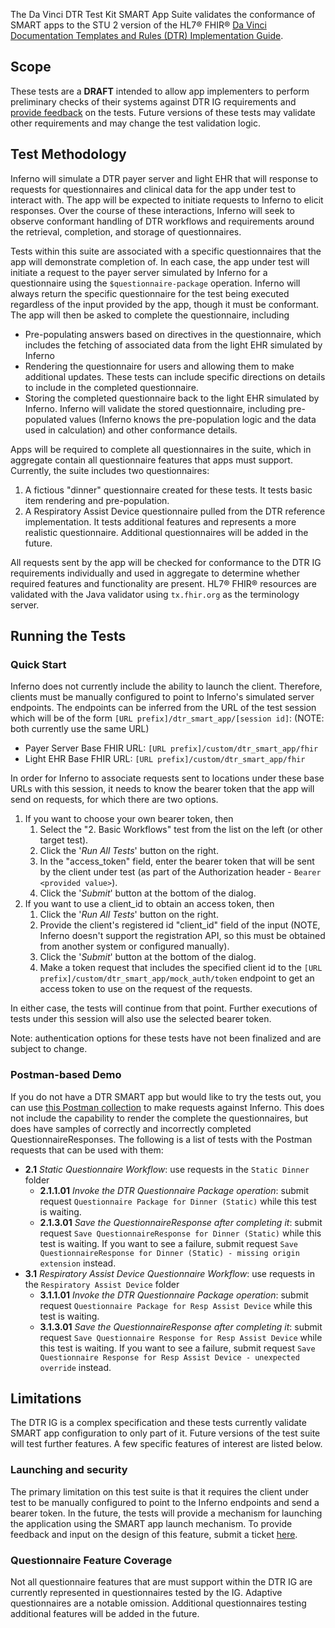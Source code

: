 The Da Vinci DTR Test Kit SMART App Suite validates the conformance of SMART apps
to the STU 2 version of the HL7® FHIR®
[Da Vinci Documentation Templates and Rules (DTR) Implementation Guide](https://hl7.org/fhir/us/davinci-dtr/STU2/).

## Scope

These tests are a **DRAFT** intended to allow app implementers to perform
preliminary checks of their systems against DTR IG requirements and [provide
feedback](https://github.com/inferno-framework/davinci-dtr-test-kit/issues)
on the tests. Future versions of these tests may validate other
requirements and may change the test validation logic.

## Test Methodology

Inferno will simulate a DTR payer server and light EHR that will response to
requests for questionnaires and clinical data for the app under test to interact with. 
The app will be expected to initiate requests to Inferno to elicit responses. Over the
course of these interactions, Inferno will seek to observe conformant handling of 
DTR workflows and requirements around the retrieval, completion, and storage of
questionnaires.

Tests within this suite are associated with a specific questionnaires that the app will
demonstrate completion of. In each case, the app under test will initiate a request to
the payer server simulated by Inferno for a questionnaire using the 
`$questionnaire-package` operation. Inferno will always return the specific questionnaire
for the test being executed regardless of the input provided by the app, though it must
be conformant. The app will then be asked to complete the questionnaire, including
- Pre-populating answers based on directives in the questionnaire, which includes the
  fetching of associated data from the light EHR simulated by Inferno
- Rendering the questionnaire for users and allowing them to make additional updates.
  These tests can include specific directions on details to include in the completed
  questionnaire.
- Storing the completed questionnaire back to the light EHR simulated by Inferno. Inferno
  will validate the stored questionnaire, including pre-populated values (Inferno knows
  the pre-population logic and the data used in calculation) and other conformance details.

Apps will be required to complete all questionnaires in the suite, which in aggregate
contain all questionnaire features that apps must support. Currently, the suite includes
two questionnaires:
1. A fictious "dinner" questionnaire created for these tests. It tests basic
   item rendering and pre-population.
2. A Respiratory Assist Device questionnaire pulled from the DTR reference implementation.
   It tests additional features and represents a more realistic questionnaire.
Additional questionnaires will be added in the future.

All requests sent by the app will be checked 
for conformance to the DTR IG requirements individually and used in aggregate to determine
whether required features and functionality are present. HL7® FHIR® resources are
validated with the Java validator using `tx.fhir.org` as the terminology server.

## Running the Tests

### Quick Start

Inferno does not currently include the ability to launch the client. Therefore, clients
must be manually configured to point to Inferno's simulated server endpoints. The endpoints
can be inferred from the URL of the test session which will be of the form `[URL prefix]/dtr_smart_app/[session id]`: (NOTE: both currently use the same URL)
- Payer Server Base FHIR URL: `[URL prefix]/custom/dtr_smart_app/fhir`
- Light EHR Base FHIR URL: `[URL prefix]/custom/dtr_smart_app/fhir`

In order for Inferno to associate requests sent to locations under these base URLs with this session,
it needs to know the bearer token that the app will send on requests, for which 
there are two options.

1. If you want to choose your own bearer token, then
    1. Select the "2. Basic Workflows" test from the list on the left (or other target test). 
    2. Click the '*Run All Tests*' button on the right.
    3. In the "access_token" field, enter the bearer token that will be sent by the client 
       under test (as part of the Authorization header - `Bearer <provided value>`).
    4. Click the '*Submit*' button at the bottom of the dialog.
2. If you want to use a client_id to obtain an access token, then
    1. Click the '*Run All Tests*' button on the right.
    2. Provide the client's registered id "client_id" field of the input (NOTE, Inferno doesn't support the
        registration API, so this must be obtained from another system or configured manually).
    3. Click the '*Submit*' button at the bottom of the dialog.
    4. Make a token request that includes the specified client id to the
        `[URL prefix]/custom/dtr_smart_app/mock_auth/token` endpoint to get
        an access token to use on the request of the requests.

In either case, the tests will continue from that point. Further executions of tests under
this session will also use the selected bearer token.

Note: authentication options for these tests have not been finalized and are subject to change.

### Postman-based Demo

If you do not have a DTR SMART app but would like to try the tests out, you can use
[this Postman collection](https://github.com/inferno-framework/davinci-dtr-test-kit/blob/main/config/DTR%20Test%20Kit.postman_collection.json)
to make requests against Inferno. This does not include the capability to render the complete the
questionnaires, but does have samples of correctly and incorrectly completed QuestionnaireResponses.
The following is a list of tests with the Postman requests that can be used with them:

- **2.1** *Static Questionnaire Workflow*: use requests in the `Static Dinner` folder
  - **2.1.1.01** *Invoke the DTR Questionnaire Package operation*: submit request `Questionnaire Package for Dinner (Static)` while this test is waiting.
  - **2.1.3.01** *Save the QuestionnaireResponse after completing it*: submit request `Save QuestionnaireResponse for Dinner (Static)` while this test is waiting. If you want to see a failure, submit request `Save QuestionnaireResponse for Dinner (Static) - missing origin extension` instead.
- **3.1** *Respiratory Assist Device Questionnaire Workflow*: use requests in the `Respiratory Assist Device` folder
  - **3.1.1.01** *Invoke the DTR Questionnaire Package operation*: submit request `Questionnaire Package for Resp Assist Device` while this test is waiting.
  - **3.1.3.01** *Save the QuestionnaireResponse after completing it*: submit request `Save Questionnaire Response for Resp Assist Device` while this test is waiting. If you want to see a failure, submit request `Save Questionnaire Response for Resp Assist Device - unexpected override` instead.

## Limitations

The DTR IG is a complex specification and these tests currently validate SMART app
configuration to only part of it. Future versions of the test suite will test further
features. A few specific features of interest are listed below.

### Launching and security

The primary limitation on this test suite is that it requires the client under test
to be manually configured to point to the Inferno endpoints and send a bearer token. 
In the future, the tests will provide a mechanism for launching the application using
the SMART app launch mechanism. To provide feedback and input on the design of this feature,
submit a ticket [here](https://github.com/inferno-framework/davinci-pas-test-kit/issues).

### Questionnaire Feature Coverage

Not all questionnaire features that are must support within the DTR IG are currently represented
in questionnaires tested by the IG. Adaptive questionnaires are a notable omission.
Additional questionnaires testing additional features will be added in the future.
